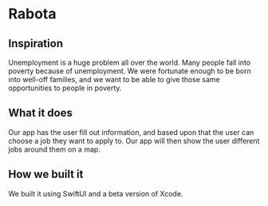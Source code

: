 # Rabota
## Inspiration
Unemployment is a huge problem all over the world. Many people fall into poverty because of unemployment. We were fortunate enough to be born into well-off families, and we want to be able to give those same opportunities to people in poverty.

## What it does
Our app has the user fill out information, and based upon that the user can choose a job they want to apply to. Our app will then show the user different jobs around them on a map.

## How we built it
We built it using SwiftUI and a beta version of Xcode.

